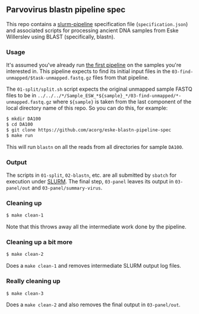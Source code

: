 ## Parvovirus blastn pipeline spec

This repo contains a
[slurm-pipeline](https://github.com/acorg/slurm-pipeline) specification
file (`specification.json`) and associated scripts for processing ancient
DNA samples from Eske Willerslev using BLAST (specifically, blastn).

### Usage

It's assumed you've already run
[the first pipeline](https://github.com/acorg/eske-pipeline-spec) on the
samples you're interested in. This pipeline expects to find its initial
input files in the `03-find-unmapped/$task-unmapped.fastq.gz` files from
that pipeline.

The `01-split/split.sh` script expects the original unmapped sample FASTQ
files to be in
`../../../*/Sample_ESW_*${sample}_*/03-find-unmapped/*-unmapped.fastq.gz`
where `${sample}` is taken from the last component of the local directory
name of this repo.  So you can do this, for example:

```sh
$ mkdir DA100
$ cd DA100
$ git clone https://github.com/acorg/eske-blastn-pipeline-spec
$ make run
```

This will run `blastn` on all the reads from all directories for sample
`DA100`.

### Output

The scripts in `01-split`, `02-blastn`, etc. are all submitted by `sbatch`
for execution under [SLURM](http://slurm.schedmd.com/). The final step,
`03-panel` leaves its output in `03-panel/out` and
`03-panel/summary-virus`.

### Cleaning up

```sh
$ make clean-1
```

Note that this throws away all the intermediate work done by the pipeline.

### Cleaning up a bit more

```sh
$ make clean-2
```

Does a `make clean-1` and removes intermediate SLURM output log files.

### Really cleaning up

```sh
$ make clean-3
```

Does a `make clean-2` and also removes the final output in `03-panel/out`.
